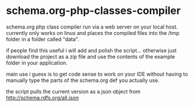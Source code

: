 schema.org-php-classes-compiler
===============================

schema.org php class compiler run via a web server on your local host. currently only works on linux and places the compiled files into the /tmp folder in a folder called "data".

if people find this useful i will add and polish the script... otherwise just download the project as a zip file and use the contents of the example folder in your application.

main use i guess is to get code sense to work on your IDE without having to manually type the parts of the schema.org def you actually use.

the script pulls the current version as a json object from http://schema.rdfs.org/all.json

